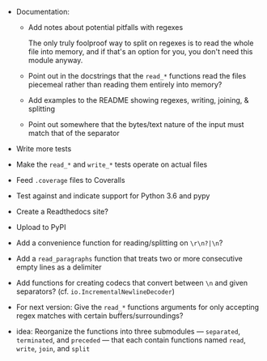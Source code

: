 - Documentation:
    - Add notes about potential pitfalls with regexes

        The only truly foolproof way to split on regexes is to read the whole
        file into memory, and if that's an option for you, you don't need this
        module anyway.

    - Point out in the docstrings that the `read_*` functions read the files
      piecemeal rather than reading them entirely into memory?
    - Add examples to the README showing regexes, writing, joining, & splitting
    - Point out somewhere that the bytes/text nature of the input must match
      that of the separator
- Write more tests
- Make the `read_*` and `write_*` tests operate on actual files
- Feed `.coverage` files to Coveralls
- Test against and indicate support for Python 3.6 and pypy
- Create a Readthedocs site?

- Upload to PyPI

- Add a convenience function for reading/splitting on `\r\n?|\n`?
- Add a `read_paragraphs` function that treats two or more consecutive empty
  lines as a delimiter
- Add functions for creating codecs that convert between `\n` and given
  separators? (cf. `io.IncrementalNewlineDecoder`)
- For next version: Give the `read_*` functions arguments for only accepting
  regex matches with certain buffers/surroundings?
- idea: Reorganize the functions into three submodules — `separated`,
  `terminated`, and `preceded` — that each contain functions named `read`,
  `write`, `join`, and `split`
